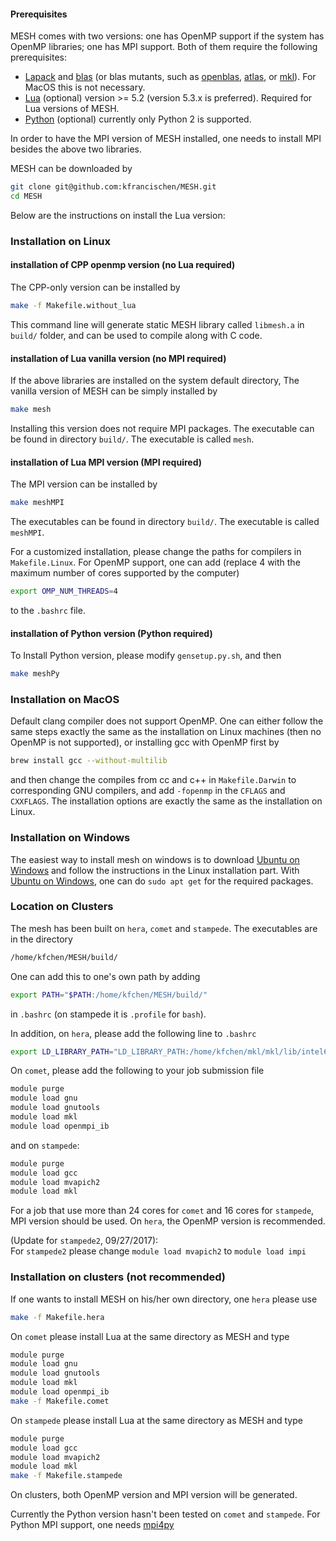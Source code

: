 #### Prerequisites
MESH comes with two versions: one has OpenMP support if the system has OpenMP libraries; one has MPI support. Both of them require the following prerequisites:

* [Lapack](http://www.netlib.org/lapack/) and [blas](http://www.netlib.org/blas/) (or blas mutants, such as [openblas](http://www.openblas.net/), [atlas](http://math-atlas.sourceforge.net/), or [mkl](https://software.intel.com/en-us/intel-mkl)). For MacOS this is not necessary.
* [Lua](https://www.lua.org/) (optional) version >= 5.2 (version 5.3.x is preferred). Required for Lua versions of MESH.
* [Python](https://www.python.org/) (optional) currently only Python 2 is supported.

In order to have the MPI version of MESH installed, one needs to install MPI besides the above two libraries.

MESH can be downloaded by
```bash
git clone git@github.com:kfrancischen/MESH.git
cd MESH
```
Below are the instructions on install the Lua version:

### Installation on Linux

#### installation of CPP openmp version (no Lua required)

The CPP-only version can be installed by
```bash
make -f Makefile.without_lua
```
This command line will generate static MESH library called `libmesh.a` in `build/` folder, and can be used to compile along with C code.

#### installation of Lua vanilla version (no MPI required)

If the above libraries are installed on the system default directory, The vanilla version of MESH can be simply installed by
```bash
make mesh
```
Installing this version does not require MPI packages. The executable can be found in directory `build/`. The executable is called `mesh`.


#### installation of Lua MPI version (MPI required)

The MPI version can be installed by
```bash
make meshMPI
```

The executables can be found in directory `build/`. The executable is called `meshMPI`.

For a customized installation, please change the paths for compilers in `Makefile.Linux`. For OpenMP support, one can add (replace $4$ with the maximum number of cores supported by the computer)
```bash
export OMP_NUM_THREADS=4
```
to the `.bashrc` file.

#### installation of Python version (Python required)
To Install Python version, please modify `gensetup.py.sh`, and then
```bash
make meshPy
```

### Installation on MacOS
Default clang compiler does not support OpenMP. One can either follow the same steps exactly the same as the installation on Linux machines (then no OpenMP is not supported), or installing gcc with OpenMP first by
```bash
brew install gcc --without-multilib
```

and then change the compiles from cc and c++ in `Makefile.Darwin` to corresponding GNU compilers, and add `-fopenmp` in the `CFLAGS` and `CXXFLAGS`. The installation options are exactly the same as the installation on Linux.

### Installation on Windows
The easiest way to install mesh on windows is to download [Ubuntu on Windows](https://msdn.microsoft.com/en-us/commandline/wsl/about) and follow the instructions in the Linux installation part. With [Ubuntu on Windows](https://msdn.microsoft.com/en-us/commandline/wsl/about), one can do `sudo apt get` for the required packages.

### Location on Clusters
The mesh has been built on `hera`, `comet` and `stampede`. The executables are in the directory
```bash
/home/kfchen/MESH/build/
```

One can add this to one's own path by adding
```bash
export PATH="$PATH:/home/kfchen/MESH/build/"
```
in `.bashrc` (on stampede it is `.profile` for `bash`).

In addition, on `hera`, please add the following line to `.bashrc`
```bash
export LD_LIBRARY_PATH="LD_LIBRARY_PATH:/home/kfchen/mkl/mkl/lib/intel64"
```
On `comet`, please add the following to your job submission file
```bash
module purge
module load gnu
module load gnutools
module load mkl
module load openmpi_ib
```
and on `stampede`:
```bash
module purge
module load gcc
module load mvapich2
module load mkl
```
For a job that use more than $24$ cores for `comet` and $16$ cores for `stampede`, MPI version should be used. On `hera`, the OpenMP version is recommended.

(Update for `stampede2`, 09/27/2017):      
For `stampede2` please change `module load mvapich2` to `module load impi`

### Installation on clusters (not recommended)
If one wants to install MESH on his/her own directory, one `hera` please use
```bash
make -f Makefile.hera
```
On `comet` please install Lua at the same directory as MESH and type
```bash
module purge
module load gnu
module load gnutools
module load mkl
module load openmpi_ib
make -f Makefile.comet
```

On `stampede` please install Lua at the same directory as MESH and type
```bash
module purge
module load gcc
module load mvapich2
module load mkl
make -f Makefile.stampede
```

On clusters, both OpenMP version and MPI version will be generated.


Currently the Python version hasn't been tested on `comet` and `stampede`. For Python MPI support, one needs [mpi4py](http://mpi4py.readthedocs.io/en/stable/)